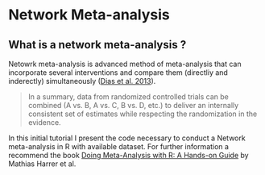 # Network Meta-analysis

## What is a network meta-analysis ?

Netowrk meta-analysis is advanced method of meta-analysis that can incorporate several interventions and compare them (directliy and inderectly) simultaneously ([Dias et al. 2013](https://journals.sagepub.com/doi/full/10.1177/0272989X12458724?rfr_dat=cr_pub++0pubmed&url_ver=Z39.88-2003&rfr_id=ori%3Arid%3Acrossref.org)). 
> In a summary, data from randomized controlled trials can be combined (A vs. B, A vs. C, B vs. D, etc.) to deliver an internally consistent set of estimates while respecting the randomization in the evidence.

In this initial tutorial I present the code necessary to conduct a Network meta-analysis in R with available dataset. For further information a recommend the book [Doing Meta-Analysis with R: A Hands-on Guide](https://bookdown.org/MathiasHarrer/Doing_Meta_Analysis_in_R/) by Mathias Harrer et al.
